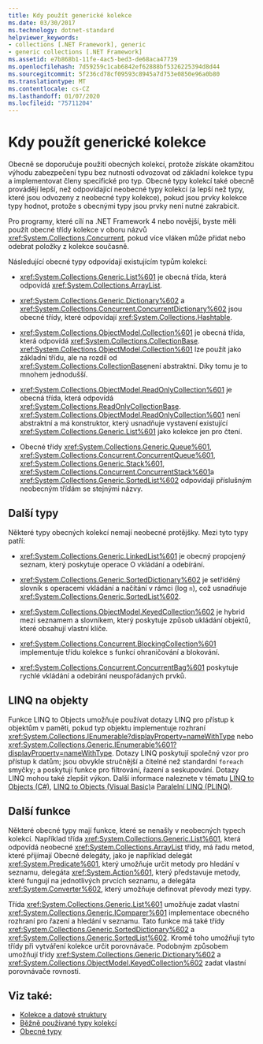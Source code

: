 ```yaml
---
title: Kdy použít generické kolekce
ms.date: 03/30/2017
ms.technology: dotnet-standard
helpviewer_keywords:
- collections [.NET Framework], generic
- generic collections [.NET Framework]
ms.assetid: e7b868b1-11fe-4ac5-bed3-de68aca47739
ms.openlocfilehash: 7d59259c1cab6842ef62888bf5326225394d8d44
ms.sourcegitcommit: 5f236cd78cf09593c8945a7d753e0850e96a0b80
ms.translationtype: MT
ms.contentlocale: cs-CZ
ms.lasthandoff: 01/07/2020
ms.locfileid: "75711204"
---
```

# <a name="when-to-use-generic-collections"></a>Kdy použít generické kolekce
Obecně se doporučuje použití obecných kolekcí, protože získáte okamžitou výhodu zabezpečení typu bez nutnosti odvozovat od základní kolekce typu a implementovat členy specifické pro typ. Obecné typy kolekcí také obecně provádějí lepší, než odpovídající neobecné typy kolekcí (a lepší než typy, které jsou odvozeny z neobecné typy kolekce), pokud jsou prvky kolekce typy hodnot, protože s obecnými typy jsou prvky není nutné zakrabicit.  
  
 Pro programy, které cílí na .NET Framework 4 nebo novější, byste měli použít obecné třídy kolekce v oboru názvů <xref:System.Collections.Concurrent>, pokud více vláken může přidat nebo odebrat položky z kolekce současně.  
  
 Následující obecné typy odpovídají existujícím typům kolekcí:  
  
- <xref:System.Collections.Generic.List%601> je obecná třída, která odpovídá <xref:System.Collections.ArrayList>.  
  
- <xref:System.Collections.Generic.Dictionary%602> a <xref:System.Collections.Concurrent.ConcurrentDictionary%602> jsou obecné třídy, které odpovídají <xref:System.Collections.Hashtable>.  
  
- <xref:System.Collections.ObjectModel.Collection%601> je obecná třída, která odpovídá <xref:System.Collections.CollectionBase>. <xref:System.Collections.ObjectModel.Collection%601> lze použít jako základní třídu, ale na rozdíl od <xref:System.Collections.CollectionBase>není abstraktní. Díky tomu je to mnohem jednodušší.  
  
- <xref:System.Collections.ObjectModel.ReadOnlyCollection%601> je obecná třída, která odpovídá <xref:System.Collections.ReadOnlyCollectionBase>. <xref:System.Collections.ObjectModel.ReadOnlyCollection%601> není abstraktní a má konstruktor, který usnadňuje vystavení existující <xref:System.Collections.Generic.List%601> jako kolekce jen pro čtení.  
  
- Obecné třídy <xref:System.Collections.Generic.Queue%601>, <xref:System.Collections.Concurrent.ConcurrentQueue%601>, <xref:System.Collections.Generic.Stack%601>, <xref:System.Collections.Concurrent.ConcurrentStack%601>a <xref:System.Collections.Generic.SortedList%602> odpovídají příslušným neobecným třídám se stejnými názvy.  
  
## <a name="additional-types"></a>Další typy  
 Některé typy obecných kolekcí nemají neobecné protějšky. Mezi tyto typy patří:  
  
- <xref:System.Collections.Generic.LinkedList%601> je obecný propojený seznam, který poskytuje operace O vkládání a odebírání.  
  
- <xref:System.Collections.Generic.SortedDictionary%602> je setříděný slovník s operacemi vkládání a načítání v rámci (log `n`), což usnadňuje <xref:System.Collections.Generic.SortedList%602>.  
  
- <xref:System.Collections.ObjectModel.KeyedCollection%602> je hybrid mezi seznamem a slovníkem, který poskytuje způsob ukládání objektů, které obsahují vlastní klíče.  
  
- <xref:System.Collections.Concurrent.BlockingCollection%601> implementuje třídu kolekce s funkcí ohraničování a blokování.  
  
- <xref:System.Collections.Concurrent.ConcurrentBag%601> poskytuje rychlé vkládání a odebírání neuspořádaných prvků.  
  
## <a name="linq-to-objects"></a>LINQ na objekty  
 Funkce LINQ to Objects umožňuje používat dotazy LINQ pro přístup k objektům v paměti, pokud typ objektu implementuje rozhraní <xref:System.Collections.IEnumerable?displayProperty=nameWithType> nebo <xref:System.Collections.Generic.IEnumerable%601?displayProperty=nameWithType>. Dotazy LINQ poskytují společný vzor pro přístup k datům; jsou obvykle stručnější a čitelné než standardní `foreach` smyčky; a poskytují funkce pro filtrování, řazení a seskupování. Dotazy LINQ mohou také zlepšit výkon. Další informace naleznete v tématu [LINQ to Objects (C#)](../../csharp/programming-guide/concepts/linq/linq-to-objects.md), [LINQ to Objects (Visual Basic)](../../visual-basic/programming-guide/concepts/linq/linq-to-objects.md)a [Paralelní LINQ (PLINQ)](../../../docs/standard/parallel-programming/parallel-linq-plinq.md).  
  
## <a name="additional-functionality"></a>Další funkce  
 Některé obecné typy mají funkce, které se nenašly v neobecných typech kolekcí. Například třída <xref:System.Collections.Generic.List%601>, která odpovídá neobecné <xref:System.Collections.ArrayList> třídy, má řadu metod, které přijímají Obecné delegáty, jako je například delegát <xref:System.Predicate%601>, který umožňuje určit metody pro hledání v seznamu, delegáta <xref:System.Action%601>, který představuje metody, které fungují na jednotlivých prvcích seznamu, a delegáta <xref:System.Converter%602>, který umožňuje definovat převody mezi typy.  
  
 Třída <xref:System.Collections.Generic.List%601> umožňuje zadat vlastní <xref:System.Collections.Generic.IComparer%601> implementace obecného rozhraní pro řazení a hledání v seznamu. Tato funkce má také třídy <xref:System.Collections.Generic.SortedDictionary%602> a <xref:System.Collections.Generic.SortedList%602>. Kromě toho umožňují tyto třídy při vytváření kolekce určit porovnávače. Podobným způsobem umožňují třídy <xref:System.Collections.Generic.Dictionary%602> a <xref:System.Collections.ObjectModel.KeyedCollection%602> zadat vlastní porovnávače rovnosti.  
  
## <a name="see-also"></a>Viz také:

- [Kolekce a datové struktury](../../../docs/standard/collections/index.md)
- [Běžně používané typy kolekcí](../../../docs/standard/collections/commonly-used-collection-types.md)
- [Obecné typy](../../../docs/standard/generics/index.md)
